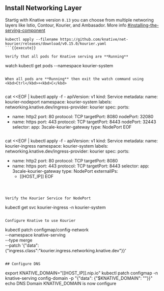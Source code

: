 ## Install Networking Layer

Startig with Knative version `0.13` you can choose from multiple networing layers like Istio, Contour, Kourier, and Ambasador.
More info [#installing-the-serving-component](https://knative.dev/docs/install/any-kubernetes-cluster/#installing-the-serving-component)

```
kubectl apply --filename https://github.com/knative/net-kourier/releases/download/v0.15.0/kourier.yaml
```{{execute}}

Verify that all pods for Knative serving are **Running**
```
watch kubectl get pods --namespace kourier-system
```{{execute interrupt}}

When all pods are **Running** then exit the watch command using <kbd>Ctrl</kbd>+<kbd>C</kbd>


```
cat <<EOF | kubectl apply -f -
apiVersion: v1
kind: Service
metadata:
  name: kourier-nodeport
  namespace: kourier-system
  labels:
    networking.knative.dev/ingress-provider: kourier
spec:
  ports:
  - name: http2
    port: 80
    protocol: TCP
    targetPort: 8080
    nodePort: 32080
  - name: https
    port: 443
    protocol: TCP
    targetPort: 8443
    nodePort: 32443
  selector:
    app: 3scale-kourier-gateway
  type: NodePort
EOF
```{{execute}}

```
cat <<EOF | kubectl apply -f -
apiVersion: v1
kind: Service
metadata:
  name: kourier-ingress
  namespace: kourier-system
  labels:
    networking.knative.dev/ingress-provider: kourier
spec:
  ports:
  - name: http2
    port: 80
    protocol: TCP
    targetPort: 8080
  - name: https
    port: 443
    protocol: TCP
    targetPort: 8443
  selector:
    app: 3scale-kourier-gateway
  type: NodePort
  externalIPs:
    - [[HOST_IP]]
EOF
```{{execute}}



Verify the Kourier Service for NodePort
```
kubectl get svc kourier-ingress -n kourier-system
```{{execute}}

Configure Knative to use Kourier
```
kubectl patch configmap/config-network \
  --namespace knative-serving \
  --type merge \
  --patch '{"data":{"ingress.class":"kourier.ingress.networking.knative.dev"}}'
```{{execute}}

## Configure DNS
```
export KNATIVE_DOMAIN="[[HOST_IP]].nip.io"
kubectl patch configmap -n knative-serving config-domain -p "{\"data\": {\"$KNATIVE_DOMAIN\": \"\"}}"
echo DNS Domain KNATIVE_DOMAIN is now configure
```{{execute}}
